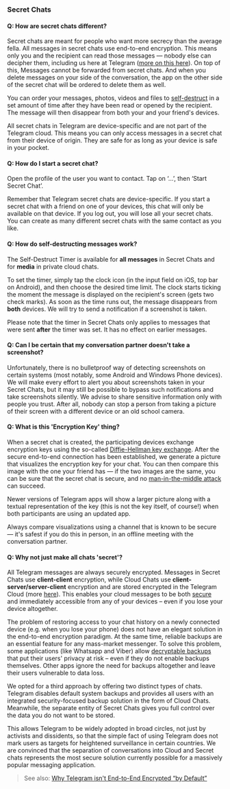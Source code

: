 ### [](#secret-chats)Secret Chats

#### [](#q-how-are-secret-chats-different)Q: How are secret chats different?

Secret chats are meant for people who want more secrecy than the average fella. All messages in secret chats use end-to-end encryption. This means only you and the recipient can read those messages — nobody else can decipher them, including us here at Telegram ([more on this here](#q-can-telegram-protect-me-against-everything)). On top of this, Messages cannot be forwarded from secret chats. And when you delete messages on your side of the conversation, the app on the other side of the secret chat will be ordered to delete them as well.

You can order your messages, photos, videos and files to [self-destruct](#q-how-do-self-destructing-messages-work) in a set amount of time after they have been read or opened by the recipient. The message will then disappear from both your and your friend's devices.

All secret chats in Telegram are device-specific and are not part of the Telegram cloud. This means you can only access messages in a secret chat from their device of origin. They are safe for as long as your device is safe in your pocket.

#### [](#q-how-do-i-start-a-secret-chat)Q: How do I start a secret chat?

Open the profile of the user you want to contact. Tap on ‘…’, then ‘Start Secret Chat’.

Remember that Telegram secret chats are device-specific. If you start a secret chat with a friend on one of your devices, this chat will only be available on that device. If you log out, you will lose all your secret chats. You can create as many different secret chats with the same contact as you like.

#### [](#q-how-do-self-destructing-messages-work)Q: How do self-destructing messages work?

The Self-Destruct Timer is available for **all messages** in Secret Chats and for **media** in private cloud chats.

To set the timer, simply tap the clock icon (in the input field on iOS, top bar on Android), and then choose the desired time limit. The clock starts ticking the moment the message is displayed on the recipient's screen (gets two check marks). As soon as the time runs out, the message disappears from **both** devices. We will try to send a notification if a screenshot is taken.

Please note that the timer in Secret Chats only applies to messages that were sent **after** the timer was set. It has no effect on earlier messages.

#### [](#q-can-i-be-certain-that-my-conversation-partner-doesn-39t-take-a)Q: Can I be certain that my conversation partner doesn't take a screenshot?

Unfortunately, there is no bulletproof way of detecting screenshots on certain systems (most notably, some Android and Windows Phone devices). We will make every effort to alert you about screenshots taken in your Secret Chats, but it may still be possible to bypass such notifications and take screenshots silently. We advise to share sensitive information only with people you trust. After all, nobody can stop a person from taking a picture of their screen with a different device or an old school camera.

#### [](#q-what-is-this-39encryption-key-39-thing)Q: What is this 'Encryption Key' thing?

When a secret chat is created, the participating devices exchange encryption keys using the so-called [Diffie-Hellman key exchange](https://en.wikipedia.org/wiki/Diffie%E2%80%93Hellman_key_exchange). After the secure end-to-end connection has been established, we generate a picture that visualizes the encryption key for your chat. You can then compare this image with the one your friend has — if the two images are the same, you can be sure that the secret chat is secure, and no [man-in-the-middle attack](https://en.wikipedia.org/wiki/Man-in-the-middle_attack) can succeed.

Newer versions of Telegram apps will show a larger picture along with a textual representation of the key (this is not the key itself, of course!) when both participants are using an updated app.

Always compare visualizations using a channel that is known to be secure — it's safest if you do this in person, in an offline meeting with the conversation partner.

#### [](#q-why-not-just-make-all-chats-39secret-39)Q: Why not just make all chats 'secret'?

All Telegram messages are always securely encrypted. Messages in Secret Chats use **client-client** encryption, while Cloud Chats use **client-server/server-client** encryption and are stored encrypted in the Telegram Cloud (more [here](https://telegram.org/privacy#4-1-storing-data)). This enables your cloud messages to be both [secure](#q-do-you-process-data-requests) and immediately accessible from any of your devices – even if you lose your device altogether.

The problem of restoring access to your chat history on a newly connected device (e.g. when you lose your phone) does not have an elegant solution in the end-to-end encryption paradigm. At the same time, reliable backups are an essential feature for any mass-market messenger. To solve this problem, some applications (like Whatsapp and Viber) allow [decryptable backups](https://www.eff.org/deeplinks/2016/10/where-whatsapp-went-wrong-effs-four-biggest-security-concerns) that put their users' privacy at risk – even if they do not enable backups themselves. Other apps ignore the need for backups altogether and leave their users vulnerable to data loss.

We opted for a third approach by offering two distinct types of chats. Telegram disables default system backups and provides all users with an integrated security-focused backup solution in the form of Cloud Chats. Meanwhile, the separate entity of Secret Chats gives you full control over the data you do not want to be stored.

This allows Telegram to be widely adopted in broad circles, not just by activists and dissidents, so that the simple fact of using Telegram does not mark users as targets for heightened surveillance in certain countries. We are convinced that the separation of conversations into Cloud and Secret chats represents the most secure solution currently possible for a massively popular messaging application.

> See also: [Why Telegram isn't End-to-End Encrypted “by Default”](https://telegra.ph/Why-Isnt-Telegram-End-to-End-Encrypted-by-Default-08-14)
